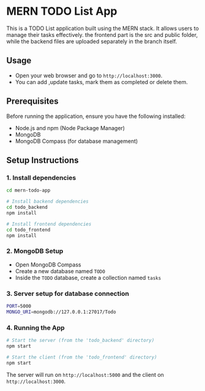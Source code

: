 # MERN TODO List App

This is a TODO List application built using the MERN stack. It allows users to manage their tasks effectively.
the frontend part is the src and public folder, while the backend files are uploaded separately in the branch itself.
 

## Usage

- Open your web browser and go to `http://localhost:3000`.
- You can add ,update tasks, mark them as completed or delete them.

## Prerequisites

Before running the application, ensure you have the following installed:
- Node.js and npm (Node Package Manager)
- MongoDB
- MongoDB Compass (for database management)

## Setup Instructions

### 1. Install dependencies

```bash
cd mern-todo-app

# Install backend dependencies
cd todo_backend
npm install

# Install frontend dependencies
cd todo_frontend
npm install
```

### 2. MongoDB Setup

- Open MongoDB Compass
- Create a new database named `TODO`
- Inside the `TODO` database, create a collection named `tasks`

### 3. Server setup for database connection

```bash
PORT=5000  
MONGO_URI=mongodb://127.0.0.1:27017/Todo 
```

### 4. Running the App

```bash
# Start the server (from the 'todo_backend' directory)
npm start

# Start the client (from the 'todo_frontend' directory)
npm start
```

The server will run on `http://localhost:5000` and the client on `http://localhost:3000`.



